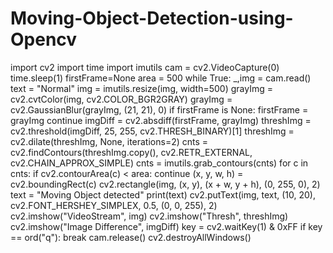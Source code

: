 # Moving-Object-Detection-using-Opencv
import cv2
import time
import imutils
cam = cv2.VideoCapture(0)
time.sleep(1)
firstFrame=None
area = 500
while True:
    _,img = cam.read()
    text = "Normal"
    img = imutils.resize(img, width=500)
    grayImg = cv2.cvtColor(img, cv2.COLOR_BGR2GRAY)
    grayImg = cv2.GaussianBlur(grayImg, (21, 21), 0)
    if firstFrame is None:
        firstFrame = grayImg
        continue
    imgDiff = cv2.absdiff(firstFrame, grayImg)
    threshImg = cv2.threshold(imgDiff, 25, 255, cv2.THRESH_BINARY)[1]
    threshImg = cv2.dilate(threshImg, None, iterations=2)
    cnts = cv2.findContours(threshImg.copy(), cv2.RETR_EXTERNAL,
        cv2.CHAIN_APPROX_SIMPLE)
    cnts = imutils.grab_contours(cnts)
    for c in cnts:
        if cv2.contourArea(c) < area:
            continue
        (x, y, w, h) = cv2.boundingRect(c)
        cv2.rectangle(img, (x, y), (x + w, y + h), (0, 255, 0), 2)
        text = "Moving Object detected"
        print(text)
    cv2.putText(img, text, (10, 20),
        cv2.FONT_HERSHEY_SIMPLEX, 0.5, (0, 0, 255), 2)
    cv2.imshow("VideoStream", img)
    cv2.imshow("Thresh", threshImg)
    cv2.imshow("Image Difference", imgDiff)
    key = cv2.waitKey(1) & 0xFF
    if key == ord("q"):
        break
cam.release()
cv2.destroyAllWindows()
